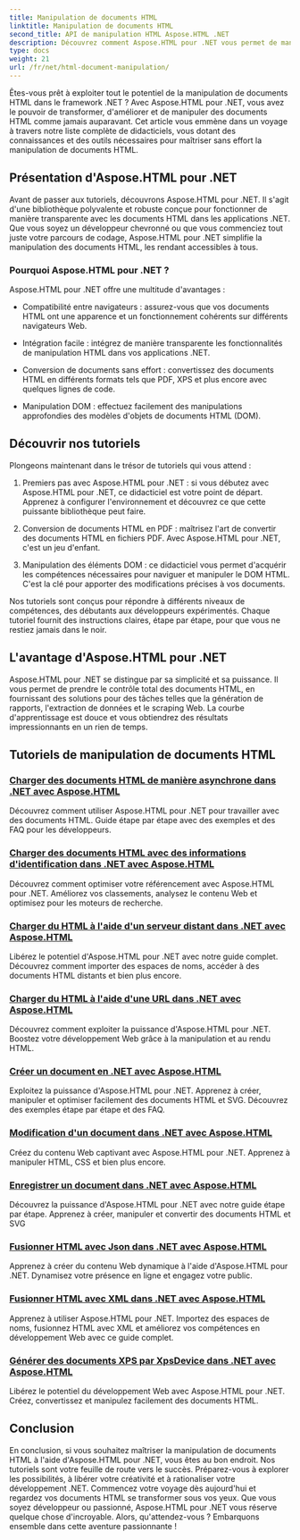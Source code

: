 ```yaml
---
title: Manipulation de documents HTML
linktitle: Manipulation de documents HTML
second_title: API de manipulation HTML Aspose.HTML .NET
description: Découvrez comment Aspose.HTML pour .NET vous permet de manipuler efficacement des documents HTML. Explorez les didacticiels qui vous guident tout au long du processus.
type: docs
weight: 21
url: /fr/net/html-document-manipulation/
---
```


Êtes-vous prêt à exploiter tout le potentiel de la manipulation de documents HTML dans le framework .NET ? Avec Aspose.HTML pour .NET, vous avez le pouvoir de transformer, d'améliorer et de manipuler des documents HTML comme jamais auparavant. Cet article vous emmène dans un voyage à travers notre liste complète de didacticiels, vous dotant des connaissances et des outils nécessaires pour maîtriser sans effort la manipulation de documents HTML.

## Présentation d'Aspose.HTML pour .NET

Avant de passer aux tutoriels, découvrons Aspose.HTML pour .NET. Il s'agit d'une bibliothèque polyvalente et robuste conçue pour fonctionner de manière transparente avec les documents HTML dans les applications .NET. Que vous soyez un développeur chevronné ou que vous commenciez tout juste votre parcours de codage, Aspose.HTML pour .NET simplifie la manipulation des documents HTML, les rendant accessibles à tous.

### Pourquoi Aspose.HTML pour .NET ?

Aspose.HTML pour .NET offre une multitude d'avantages :

- Compatibilité entre navigateurs : assurez-vous que vos documents HTML ont une apparence et un fonctionnement cohérents sur différents navigateurs Web.

- Intégration facile : intégrez de manière transparente les fonctionnalités de manipulation HTML dans vos applications .NET.

- Conversion de documents sans effort : convertissez des documents HTML en différents formats tels que PDF, XPS et plus encore avec quelques lignes de code.

- Manipulation DOM : effectuez facilement des manipulations approfondies des modèles d'objets de documents HTML (DOM).

## Découvrir nos tutoriels

Plongeons maintenant dans le trésor de tutoriels qui vous attend :

1. Premiers pas avec Aspose.HTML pour .NET : si vous débutez avec Aspose.HTML pour .NET, ce didacticiel est votre point de départ. Apprenez à configurer l'environnement et découvrez ce que cette puissante bibliothèque peut faire.

2. Conversion de documents HTML en PDF : maîtrisez l'art de convertir des documents HTML en fichiers PDF. Avec Aspose.HTML pour .NET, c'est un jeu d'enfant.

3. Manipulation des éléments DOM : ce didacticiel vous permet d'acquérir les compétences nécessaires pour naviguer et manipuler le DOM HTML. C'est la clé pour apporter des modifications précises à vos documents.

Nos tutoriels sont conçus pour répondre à différents niveaux de compétences, des débutants aux développeurs expérimentés. Chaque tutoriel fournit des instructions claires, étape par étape, pour que vous ne restiez jamais dans le noir.

## L'avantage d'Aspose.HTML pour .NET

Aspose.HTML pour .NET se distingue par sa simplicité et sa puissance. Il vous permet de prendre le contrôle total des documents HTML, en fournissant des solutions pour des tâches telles que la génération de rapports, l'extraction de données et le scraping Web. La courbe d'apprentissage est douce et vous obtiendrez des résultats impressionnants en un rien de temps.

## Tutoriels de manipulation de documents HTML
### [Charger des documents HTML de manière asynchrone dans .NET avec Aspose.HTML](./load-html-doc-asynchronously/)
Découvrez comment utiliser Aspose.HTML pour .NET pour travailler avec des documents HTML. Guide étape par étape avec des exemples et des FAQ pour les développeurs.
### [Charger des documents HTML avec des informations d'identification dans .NET avec Aspose.HTML](./load-html-doc-with-credentials/)
Découvrez comment optimiser votre référencement avec Aspose.HTML pour .NET. Améliorez vos classements, analysez le contenu Web et optimisez pour les moteurs de recherche.
### [Charger du HTML à l'aide d'un serveur distant dans .NET avec Aspose.HTML](./load-html-using-remote-server/)
Libérez le potentiel d'Aspose.HTML pour .NET avec notre guide complet. Découvrez comment importer des espaces de noms, accéder à des documents HTML distants et bien plus encore.
### [Charger du HTML à l'aide d'une URL dans .NET avec Aspose.HTML](./load-html-using-url/)
Découvrez comment exploiter la puissance d'Aspose.HTML pour .NET. Boostez votre développement Web grâce à la manipulation et au rendu HTML.
### [Créer un document en .NET avec Aspose.HTML](./creating-a-document/)
Exploitez la puissance d'Aspose.HTML pour .NET. Apprenez à créer, manipuler et optimiser facilement des documents HTML et SVG. Découvrez des exemples étape par étape et des FAQ.
### [Modification d'un document dans .NET avec Aspose.HTML](./editing-a-document/)
Créez du contenu Web captivant avec Aspose.HTML pour .NET. Apprenez à manipuler HTML, CSS et bien plus encore.
### [Enregistrer un document dans .NET avec Aspose.HTML](./saving-a-document/)
Découvrez la puissance d'Aspose.HTML pour .NET avec notre guide étape par étape. Apprenez à créer, manipuler et convertir des documents HTML et SVG
### [Fusionner HTML avec Json dans .NET avec Aspose.HTML](./merge-html-with-json/)
Apprenez à créer du contenu Web dynamique à l'aide d'Aspose.HTML pour .NET. Dynamisez votre présence en ligne et engagez votre public.
### [Fusionner HTML avec XML dans .NET avec Aspose.HTML](./merge-html-with-xml/)
Apprenez à utiliser Aspose.HTML pour .NET. Importez des espaces de noms, fusionnez HTML avec XML et améliorez vos compétences en développement Web avec ce guide complet.
### [Générer des documents XPS par XpsDevice dans .NET avec Aspose.HTML](./generate-xps-documents-by-xpsdevice/)
Libérez le potentiel du développement Web avec Aspose.HTML pour .NET. Créez, convertissez et manipulez facilement des documents HTML.

## Conclusion

En conclusion, si vous souhaitez maîtriser la manipulation de documents HTML à l'aide d'Aspose.HTML pour .NET, vous êtes au bon endroit. Nos tutoriels sont votre feuille de route vers le succès. Préparez-vous à explorer les possibilités, à libérer votre créativité et à rationaliser votre développement .NET. Commencez votre voyage dès aujourd'hui et regardez vos documents HTML se transformer sous vos yeux. Que vous soyez développeur ou passionné, Aspose.HTML pour .NET vous réserve quelque chose d'incroyable. Alors, qu'attendez-vous ? Embarquons ensemble dans cette aventure passionnante !